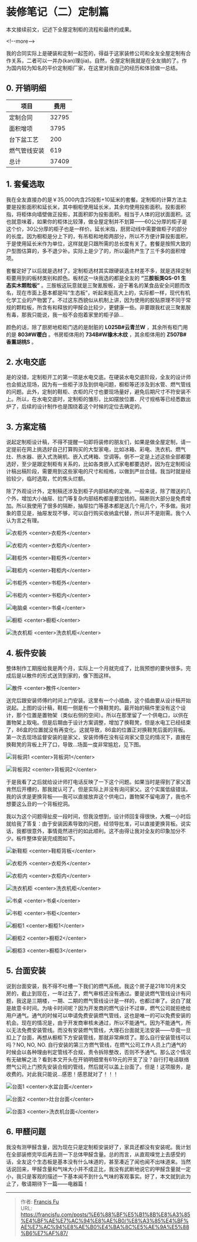 # 装修笔记（二）定制篇


本文接续前文，记述下全屋定制柜的流程和最终的成果。

&lt;!--more--&gt;

我的合同实际上是硬装和定制一起签的，得益于这家装修公司和全友全屋定制有合作关系，二者可以一并办(kan)理(jia)。自然，全屋定制我就是在全友搞的了。作为国内较为知名的平价定制柜厂家，在这里对我自己的经历和体验做一总结。

## 0. 开销明细

| 项目    | 费用   |
| ------ | ------ | 
| 定制合同 | 32795 |
| 面积增项 | 3795 |
| 台下盆工艺 | 200 |
| 燃气管线安装 | 619 |
| 总计 | 37409 |

## 1. 套餐选取

我在全友直接办的是￥35,000内含25投影&#43;10延米的套餐。定制柜的计算方法主要是投影面积和延长米，其中橱柜使用延长米，其余均使用投影面积。投影面积指，将柜体向墙壁做正投影，其面积即为投影面积。相当于人体的冠状面面积。这也就意味着，如果你的柜体比较薄，做全屋定制并不划算——60公分厚的柜子是这个价，30公分厚的柜子也是一样价。延长米指，厨房动线中需要做柜子的部分的长度。因为橱柜是分上下的，有吊柜和地柜两部分，所以不方便计算投影面积，于是使用延长米作为单位，这样就是只跟所需的总长度有关了。套餐是按照大致的户型图估算的，多不退少补。实际上是少了的，所以最终产生了三千多的面积增项。

套餐定好了以后就是选材了。定制柜选材其实跟硬装选主材差不多，就是选择定制柜要用到的板材类别和颜色。板材这一块我选的都是全友的 **“三胺板类QS-01 生态实木颗粒板”** 。三胺板这玩意就是三聚氰胺板，迫于著名的某食品安全问题而改名，现在市面上基本都是叫“生态板”，听起来挺高大上的，实际都一样，现代有机化学工业的产物罢了。不过这东西貌似从机制上讲，因为使用的胶贴原理不同于常规的颗粒板，所含有和释放的甲醛会比较少，更健康一些。非要跟我杠说三聚氰胺有毒，那我只能说，我一般不会抱着家里的柜子舔...

颜色的话，除了厨房地柜柜门选的是耐脏的 **L025B#云青兰W** ，其余所有柜门用的是 **803#W暖白** 。书房柜体用的 **734B#W橡木木纹** ，其余柜体用的 **Z507B#香薰胡桃S** 。

## 2. 水电交底

是的没错，定制柜开工的第一项是水电交底。在硬装水电交底阶段，全友的设计师也会抵达现场，因为有一些柜子涉及到供电问题，橱柜等还涉及到水管、燃气管线的问题。此外，定制的鞋柜、衣柜的尺寸也要现场量好，避免后期尺寸不符安装不上。所以，在水电交底时，定制柜的雏形，比如摆放位置、尺寸规格等已经悉数出炉了，后续的设计制作也是围绕着这个时候的定位去确定的。

## 3. 方案定稿

说起定制柜设计稿，不得不提醒一句即将装修的朋友们，如果是做全屋定制，请一定提前在网上挑选好自己打算购买的大型家电，比如冰箱、彩电、洗衣机、燃气灶、热水器、嵌入式洗碗机、嵌入式烤箱、空调等。倒不一定是上述这些全部都要选好，至少是跟定制柜有关系的，比如各类嵌入式家电都要选好。因为在定制柜设计稿出稿阶段，需要用到这些家电的尺寸和规格，以做到严丝合缝。我当时就是经验较少，临时选取，忙的焦头烂额。

除了外观设计外，定制稿还涉及到柜子内部结构的定做。一般来说，除了赠送的几个外，增加大小抽屉、拉门等复杂内部结构都是要加钱的。隔断则大部分是免费增加。所以我使用了很多的隔断，抽屉拉门等基本都是送几个用几个，不多做。我对象的意见是，抽屉发现不够，可以自行购买收纳盒代替，所以并不是刚需。我个人认为言之有理。

![衣柜外](/images/房屋装修笔记/装修笔记（二）定制篇/衣柜外.png)
&lt;center&gt;衣柜外&lt;/center&gt;

![衣柜内](/images/房屋装修笔记/装修笔记（二）定制篇/衣柜内.png)
&lt;center&gt;衣柜内&lt;/center&gt;

![鞋柜外](/images/房屋装修笔记/装修笔记（二）定制篇/鞋柜外.png)
&lt;center&gt;鞋柜外&lt;/center&gt;

![鞋柜内](/images/房屋装修笔记/装修笔记（二）定制篇/鞋柜内.png)
&lt;center&gt;鞋柜内&lt;/center&gt;

![书柜外](/images/房屋装修笔记/装修笔记（二）定制篇/书柜外.png)
&lt;center&gt;书柜外&lt;/center&gt;

![书柜内](/images/房屋装修笔记/装修笔记（二）定制篇/书柜内.png)
&lt;center&gt;书柜内&lt;/center&gt;

![电脑桌](/images/房屋装修笔记/装修笔记（二）定制篇/电脑桌.png)
&lt;center&gt;书桌&lt;/center&gt;

![橱柜](/images/房屋装修笔记/装修笔记（二）定制篇/橱柜.png)
&lt;center&gt;橱柜&lt;/center&gt;

![洗衣机柜](/images/房屋装修笔记/装修笔记（二）定制篇/洗衣机柜.png)
&lt;center&gt;洗衣机柜&lt;/center&gt;

## 4. 板件安装

整体制作工期报给我是两个月，实际上一个月就完成了，比我预想的要快很多。完成后是以散件的形式送货到家的，像下图这样。

![散件](/images/房屋装修笔记/装修笔记（二）定制篇/散件.jpg)
&lt;center&gt;散件&lt;/center&gt;

送完后跟安装师傅约时间上门安装。这里有一个小插曲，这个插曲要从设计稿开始说起。上图的设计稿，鞋柜一侧是有一个换鞋凳的。最开始的稿件里没有这个设计，那个位置是置物架（类似右侧的空间）。所以在那里留了一个供电口，以供在置物架上取电。但是后期由于设计方案调整，增加了换鞋凳，但是水电工已经结束了，86盒的位置就没有再变化。这就导致，86盒的位置正对换鞋凳后面的背板。第一次去现场监督安装的是家父，安装师傅在没有征询家父意见的情况下，直接在换鞋凳的背板上开了口，导致...场面一度非常尴尬，见下图。

![背板洞1](/images/房屋装修笔记/装修笔记（二）定制篇/背板洞1.jpg)
&lt;center&gt;背板洞1&lt;/center&gt;

![背板洞2](/images/房屋装修笔记/装修笔记（二）定制篇/背板洞2.jpg)
&lt;center&gt;背板洞2&lt;/center&gt;

于是我看了之后就给设计师打电话反映了一下这个问题。如果当时是得到了家父首肯然后开槽的，那我就认可了。但是实际上并没有询问家父。这个实属低级错误。我的诉求是更换背板——我可以直接放弃这个供电口，置物架不留电源了，我也不想要这么丑的一个背板挖洞。

我以为这个问题得扯皮一段时间，但我没想到，设计师回复得很快，大概一小时后就给我了答复：由于安装因素导致的问题，经领导批准，可以直接更换背板。说实话，我都很意外，事情竟然进行的如此顺利。这不由得让我对全友的印象加分不少。板件整体安装完成图如下。

![新鞋柜](/images/房屋装修笔记/装修笔记（二）定制篇/新鞋柜.jpg)
&lt;center&gt;鞋柜背板&lt;/center&gt;

![衣柜外](/images/房屋装修笔记/装修笔记（二）定制篇/衣柜外.jpg)
&lt;center&gt;衣柜外&lt;/center&gt;

![衣柜内](/images/房屋装修笔记/装修笔记（二）定制篇/衣柜内.jpg)
&lt;center&gt;衣柜内&lt;/center&gt;

![洗衣机柜](/images/房屋装修笔记/装修笔记（二）定制篇/洗衣机柜.jpg)
&lt;center&gt;洗衣机柜&lt;/center&gt;

![书桌](/images/房屋装修笔记/装修笔记（二）定制篇/书桌.jpg)
&lt;center&gt;书桌&lt;/center&gt;

![书柜](/images/房屋装修笔记/装修笔记（二）定制篇/书柜.jpg)
&lt;center&gt;书柜&lt;/center&gt;

![橱柜1](/images/房屋装修笔记/装修笔记（二）定制篇/橱柜1.jpg)
&lt;center&gt;橱柜1&lt;/center&gt;

![橱柜2](/images/房屋装修笔记/装修笔记（二）定制篇/橱柜2.jpg)
&lt;center&gt;橱柜2&lt;/center&gt;

![橱柜3](/images/房屋装修笔记/装修笔记（二）定制篇/橱柜3.jpg)
&lt;center&gt;橱柜3&lt;/center&gt;

## 5. 台面安装

说到台面安装，我不得不吐槽一下我们的燃气系统。我这个房子是21年10月末交房的，截止到现在，一年过去了，燃气审核还没有通过。要是说燃气管线设计有问题，我这是三期楼，一期、二期的燃气管线设计是一样的，也都过审了。说白了就是故意卡时间。为啥卡时间呢？因为开发商的燃气设计不过审，燃气公司就拒绝给用户通气。通气的时候可以申请免费安装燃气管线，这也是唯一的可以免费安装的机会。现在的情况是，由于开发商审核未通过，所以不能通气。因为不能通气，所以无法免费安装管线。而没有安装燃气管线，大理石台面就无法安装——毕竟一旦扣上了台面，再想从橱柜下方安装管线，那就非常麻烦了。那么自行安装管线可以吗？NO, NO, NO. 自行安装的第三方燃气管线，在燃气公司工作人员上门通气的时候会以各种理由判定管线不合规，责令拆除整改，否则不予通气。那么这个情况有无破解之法？看到本文开头在开销明细里有619元的开支了没？自行打电话联络燃气公司上门预先安装合规的管线，然后就可以盖上台面了。但是！这项服务，是收费的。对此我只能说...感恩！感恩就对了！！！

![台面1](/images/房屋装修笔记/装修笔记（二）定制篇/台面1.jpg)
&lt;center&gt;水盆台面&lt;/center&gt;

![台面2](/images/房屋装修笔记/装修笔记（二）定制篇/台面2.jpg)
&lt;center&gt;灶台台面&lt;/center&gt;

![台面3](/images/房屋装修笔记/装修笔记（二）定制篇/台面3.jpg)
&lt;center&gt;洗衣机台面&lt;/center&gt;

## 6. 甲醛问题

我没有测甲醛含量，因为现在只是定制柜安装好了，家具还都没有安装呢。我计划在全部装修完毕后再去测一下总体甲醛含量。总的而言，从直观嗅觉上去感受的话，全友这个生态板是基本没有什么味道的，甚至凑近了闻也闻不出味道来。当然话说回来，甲醛含量和气味大小并不成正比，我没有武断地说它的甲醛含量就一定小，我只是客观的描述一下基本闻不到什么气味的客观事实。好了，本文就到此为止了，敬请期待下一篇——电器篇！

---

> 作者: [Francis Fu](https://francisfu.com/)  
> URL: https://francisfu.com/posts/%E6%88%BF%E5%B1%8B%E8%A3%85%E4%BF%AE%E7%AC%94%E8%AE%B0/%E8%A3%85%E4%BF%AE%E7%AC%94%E8%AE%B0%E4%BA%8C%E5%AE%9A%E5%88%B6%E7%AF%87/  

